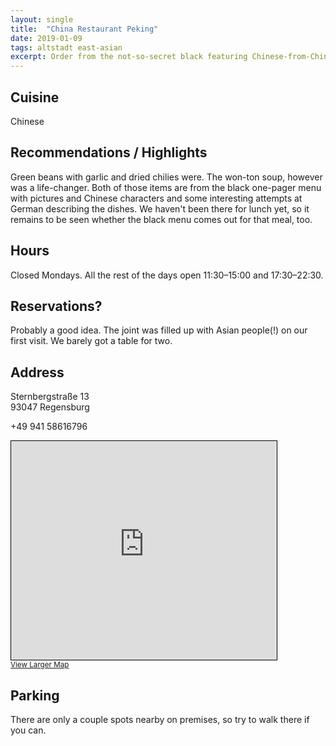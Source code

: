 ```yaml
---
layout: single
title:  "China Restaurant Peking"
date: 2019-01-09
tags: altstadt east-asian
excerpt: Order from the not-so-secret black featuring Chinese-from-China dishes.
---
```


## Cuisine ##
Chinese

## Recommendations / Highlights ##
Green beans with garlic and dried chilies were.  The won-ton soup, however was a life-changer.  Both of those items are from the black one-pager menu with pictures and Chinese characters and some interesting attempts at German describing the dishes.  We haven't been there for lunch yet, so it remains to be seen whether the black menu comes out for that meal, too.

## Hours ##
Closed Mondays.  All the rest of the days open 11:30–15:00 and 17:30–22:30.

## Reservations? ##
Probably a good idea.  The joint was filled up with Asian people(!) on our first visit.  We barely got a table for two.

## Address ##
Sternbergstraße 13<br/>
93047 Regensburg

+49 941 58616796


<iframe width="425" height="350" frameborder="0" scrolling="no" marginheight="0" marginwidth="0" src="https://www.openstreetmap.org/export/embed.html?bbox=12.104286253452301%2C49.0118657180479%2C12.106539309024813%2C49.01314293036493&amp;layer=mapnik&amp;marker=49.012504328302256%2C12.105412781238556" style="border: 1px solid black"></iframe><br/><small><a href="https://www.openstreetmap.org/?mlat=49.01250&amp;mlon=12.10541#map=19/49.01250/12.10541">View Larger Map</a></small>

## Parking ##
There are only a couple spots nearby on premises, so try to walk there if you can.


